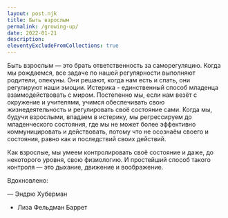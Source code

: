 ```yaml
---
layout: post.njk
title: Быть взрослым
permalink: /growing-up/
date: 2022-01-21
description:
eleventyExcludeFromCollections: true
---
```


Быть взрослым — это брать ответственность за саморегуляцию. Когда мы рождаемся, все задаче по нашей регулярности выполняют родители, опекуны. Они решают, когда нам есть и спать, они регулируют наши эмоции. Истерика - единственный способ младенца взаимодействовать с миром. Постепенно мы, если нам везёт с окружение и учителями, учимся обеспечивать свою жизнедеятельность и регулировать своё состояние сами. Когда мы, будучи взрослыми, впадаем в истерику, мы регрессируем до младенческого состояния, где мы не может более эффективно коммуницировать и действовать, потому что не осознаём своего и состояния, равно как и последствий своих действий.

Как взрослые, мы умеем контролировать своё состояние и даже, до некоторого уровня, свою физиологию. И простейший способ такого контроля — это дыхание, движение и воображение.


Вдохновлено:

— Эндрю Хуберман
- Лиза Фельдман Баррет
